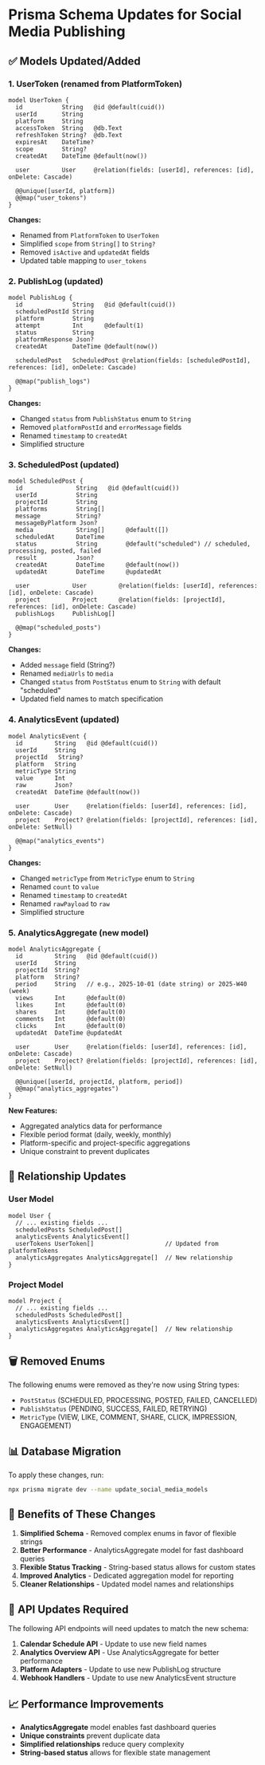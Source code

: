 # Prisma Schema Updates for Social Media Publishing

## ✅ Models Updated/Added

### 1. **UserToken** (renamed from PlatformToken)

```prisma
model UserToken {
  id           String   @id @default(cuid())
  userId       String
  platform     String
  accessToken  String   @db.Text
  refreshToken String?  @db.Text
  expiresAt    DateTime?
  scope        String?
  createdAt    DateTime @default(now())

  user         User     @relation(fields: [userId], references: [id], onDelete: Cascade)

  @@unique([userId, platform])
  @@map("user_tokens")
}
```

**Changes:**

- Renamed from `PlatformToken` to `UserToken`
- Simplified `scope` from `String[]` to `String?`
- Removed `isActive` and `updatedAt` fields
- Updated table mapping to `user_tokens`

### 2. **PublishLog** (updated)

```prisma
model PublishLog {
  id              String   @id @default(cuid())
  scheduledPostId String
  platform        String
  attempt         Int      @default(1)
  status          String
  platformResponse Json?
  createdAt       DateTime @default(now())

  scheduledPost   ScheduledPost @relation(fields: [scheduledPostId], references: [id], onDelete: Cascade)

  @@map("publish_logs")
}
```

**Changes:**

- Changed `status` from `PublishStatus` enum to `String`
- Removed `platformPostId` and `errorMessage` fields
- Renamed `timestamp` to `createdAt`
- Simplified structure

### 3. **ScheduledPost** (updated)

```prisma
model ScheduledPost {
  id               String   @id @default(cuid())
  userId           String
  projectId        String
  platforms        String[]
  message          String?
  messageByPlatform Json?
  media            String[]      @default([])
  scheduledAt      DateTime
  status           String        @default("scheduled") // scheduled, processing, posted, failed
  result           Json?
  createdAt        DateTime      @default(now())
  updatedAt        DateTime      @updatedAt

  user            User         @relation(fields: [userId], references: [id], onDelete: Cascade)
  project         Project      @relation(fields: [projectId], references: [id], onDelete: Cascade)
  publishLogs     PublishLog[]

  @@map("scheduled_posts")
}
```

**Changes:**

- Added `message` field (String?)
- Renamed `mediaUrls` to `media`
- Changed `status` from `PostStatus` enum to `String` with default "scheduled"
- Updated field names to match specification

### 4. **AnalyticsEvent** (updated)

```prisma
model AnalyticsEvent {
  id         String   @id @default(cuid())
  userId     String
  projectId   String?
  platform   String
  metricType String
  value      Int
  raw        Json?
  createdAt  DateTime @default(now())

  user       User     @relation(fields: [userId], references: [id], onDelete: Cascade)
  project    Project? @relation(fields: [projectId], references: [id], onDelete: SetNull)

  @@map("analytics_events")
}
```

**Changes:**

- Changed `metricType` from `MetricType` enum to `String`
- Renamed `count` to `value`
- Renamed `timestamp` to `createdAt`
- Renamed `rawPayload` to `raw`
- Simplified structure

### 5. **AnalyticsAggregate** (new model)

```prisma
model AnalyticsAggregate {
  id         String   @id @default(cuid())
  userId     String
  projectId  String?
  platform   String?
  period     String   // e.g., 2025-10-01 (date string) or 2025-W40 (week)
  views      Int      @default(0)
  likes      Int      @default(0)
  shares     Int      @default(0)
  comments   Int      @default(0)
  clicks     Int      @default(0)
  updatedAt  DateTime @updatedAt

  user       User     @relation(fields: [userId], references: [id], onDelete: Cascade)
  project    Project? @relation(fields: [projectId], references: [id], onDelete: SetNull)

  @@unique([userId, projectId, platform, period])
  @@map("analytics_aggregates")
}
```

**New Features:**

- Aggregated analytics data for performance
- Flexible period format (daily, weekly, monthly)
- Platform-specific and project-specific aggregations
- Unique constraint to prevent duplicates

## 🔄 Relationship Updates

### User Model

```prisma
model User {
  // ... existing fields ...
  scheduledPosts ScheduledPost[]
  analyticsEvents AnalyticsEvent[]
  userTokens UserToken[]                    // Updated from platformTokens
  analyticsAggregates AnalyticsAggregate[]  // New relationship
}
```

### Project Model

```prisma
model Project {
  // ... existing fields ...
  scheduledPosts ScheduledPost[]
  analyticsEvents AnalyticsEvent[]
  analyticsAggregates AnalyticsAggregate[]  // New relationship
}
```

## 🗑️ Removed Enums

The following enums were removed as they're now using String types:

- `PostStatus` (SCHEDULED, PROCESSING, POSTED, FAILED, CANCELLED)
- `PublishStatus` (PENDING, SUCCESS, FAILED, RETRYING)
- `MetricType` (VIEW, LIKE, COMMENT, SHARE, CLICK, IMPRESSION, ENGAGEMENT)

## 📊 Database Migration

To apply these changes, run:

```bash
npx prisma migrate dev --name update_social_media_models
```

## 🎯 Benefits of These Changes

1. **Simplified Schema** - Removed complex enums in favor of flexible strings
2. **Better Performance** - AnalyticsAggregate model for fast dashboard queries
3. **Flexible Status Tracking** - String-based status allows for custom states
4. **Improved Analytics** - Dedicated aggregation model for reporting
5. **Cleaner Relationships** - Updated model names and relationships

## 🔧 API Updates Required

The following API endpoints will need updates to match the new schema:

1. **Calendar Schedule API** - Update to use new field names
2. **Analytics Overview API** - Use AnalyticsAggregate for better performance
3. **Platform Adapters** - Update to use new PublishLog structure
4. **Webhook Handlers** - Update to use new AnalyticsEvent structure

## 📈 Performance Improvements

- **AnalyticsAggregate** model enables fast dashboard queries
- **Unique constraints** prevent duplicate data
- **Simplified relationships** reduce query complexity
- **String-based status** allows for flexible state management

